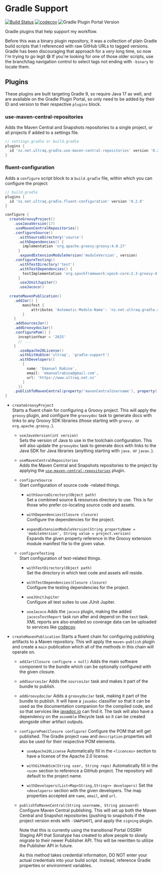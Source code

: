 
Gradle Support
==============

[![Build Status](https://github.com/ultraq/gradle-support/actions/workflows/build.yml/badge.svg)](https://github.com/ultraq/gradle-support/actions)
[![codecov](https://codecov.io/gh/ultraq/gradle-support/graph/badge.svg?token=AhWqCXCZzC)](https://codecov.io/gh/ultraq/gradle-support)
![Gradle Plugin Portal Version](https://img.shields.io/gradle-plugin-portal/v/nz.net.ultraq.gradle.fluent-configuration)

Gradle plugins that help support my workflow.

Before this was a binary plugin repository, it was a collection of plain Gradle
build scripts that I referenced with raw GitHub URLs to tagged versions.  Gradle
has been discouraging that approach for a *very* long time, so now I'm trying to
go legit 😅  If you're looking for one of those older scripts, use the
branch/tag navigation control to select tags not ending with `-binary` to locate
them.


Plugins
-------

These plugins are built targeting Gradle 9, so require Java 17 as well, and are
available on the Gradle Plugin Portal, so only need to be added by their ID and
version to their respective `plugins` block.

### use-maven-central-repositories

Adds the Maven Central and Snapshots repositories to a single project, or all
projects if added to a settings file.

```groovy
// settings.gradle or build.gradle
plugins {
  id 'nz.net.ultraq.gradle.use-maven-central-repositories' version '0.2.0'
}
```

### fluent-configuration

Adds a `configure` script block to a `build.gradle` file, within which you can
configure the project:

```groovy
// build.gradle
plugins {
  id 'nz.net.ultraq.gradle.fluent-configuration' version '0.2.0'
}

configure {
  createGroovyProject()
    .useJavaVersion(17)
    .useMavenCentralRepositories()
    .configureSource()
      .withSourceDirectory('source')
      .withDependencies() {
        implementation 'org.apache.groovy:groovy:4.0.27'
      }
      .expandExtensionModuleVersion('moduleVersion', version)
    .configureTesting()
      .withTestDirectory('test')
      .withTestDependencies() {
        testImplementation 'org.spockframework:spock-core:2.3-groovy-4.0'
      }
      .useJUnitJupiter()
      .useJacoco()
  
  createMavenPublication()
    .addJar() {
	    manifest {
		    attributes 'Automatic-Module-Name': 'nz.net.ultraq.gradle.support'
	    }
    }
    .addSourcesJar()
    .addGroovydocJar()
    .configurePom() {
      inceptionYear = '2025'
      // ...
    }
      .useApache20License()
      .withGitHubScm('ultraq', 'gradle-support')
      .withDevelopers([
        [
          name: 'Emanuel Rabina',
          email: 'emanuelrabina@gmail.com',
          url: 'https://www.ultraq.net.nz'
        ]
      ])
    .publishToMavenCentral(property('mavenCentralUsername'), property('mavenCentralPassword'))
}
```

 - `createGroovyProject`  
   Starts a fluent chain for configuring a Groovy project.  This will apply the
   `groovy` plugin, and configure the `groovydoc` task to generate docs with
   links to any Groovy SDK libraries (those starting with `groovy.` or
   `org.apache.groovy.`).

    - `useJavaVersion(int version)`  
      Sets the version of Java to use in the toolchain configuration.  This will
      also update the `groovydoc` task to generate docs with links to the Java
      SDK for Java libraries (anything starting with `java.` or `javax.`).

    - `useMavenCentralRepositories`  
      Adds the Maven Central and Snapshots repositories to the project by
      applying the [`use-maven-central-repositories`](#use-maven-central-repositories)
      plugin.

    - `configureSource`  
      Start configuration of source code -related things.

       - `withSourceDirectory(Object path)`  
         Set a combined source & resources directory to use.  This is for those
         who prefer co-locating source code and assets.

       - `withDependencies(Closure closure)`  
         Configure the dependencies for the project.

       - `expandExtensionModuleVersion(String propertyName = 'moduleVersion', String value = project.version)`  
         Expands the given property reference in the Groovy extension module
         manifest file to the given value.

    - `configureTesting`  
      Start configuration of test-related things.

       - `withTestDirectory(Object path)`  
         Set the directory in which test code and assets will reside.

       - `withTestDependencies(Closure closure)`  
         Configure the testing dependencies for the project.

       - `useJUnitJupiter`  
         Configure all test suites to use JUnit Jupiter.

       - `useJacoco`
         Adds the `jacoco` plugin, making the added `jacocoTestReport` task run
         after and depend on the `test` task.  XML reports are also enabled so
         coverage data can be uploaded to services like [codecov](https://codecov.io/).

 - `createMavenPublication`
   Starts a fluent chain for configuring publishing artifacts to a Maven
   repository.  This will apply the `maven-publish` plugin and create a `main`
   publication which all of the methods in this chain will operate on.

    - `addJar(Closure configure = null)`
      Adds the main software component to the bundle which can be optionally
      configured with the given closure.

    - `addSourcesJar`
      Adds the `sourcesJar` task and makes it part of the bundle to publish.

    - `addGroovydocJar`
      Adds a `groovydocJar` task, making it part of the bundle to publish.  It
      will have a `javadoc` classifier so that it can be used as the
      documentation companion for the compiled code, and so that services like
      [javadoc.io](https://javadoc.io) can find it.  The task will also have a
      dependency on the `assemble` lifecycle task so it can be created alongside
      other artifact outputs.

    - `configurePom(Closure configure)`
      Configure the POM that will get published.  The Gradle project `name` and
      `description` properties will also be used for their respective POM
      elements.

       - `useApache20License`
         Automatically fill in the `<licences>` section to have a license of the
         Apache 2.0 license.

       - `withGitHubScm(String user, String repo)`
         Automatically fill in the `<scm>` section to reference a GitHub
         project.  The repository will default to the project name.

       - `withDevelopers(List<Map<String,String>> developers)`
         Set the `<developers>` section with the given developers.  The map
         properties accepted are `name`, `email`, and `url`.

    - `publishToMavenCentral(String username, String password)`
      Configure Maven Central publishing.  This will set up both the Maven
      Central and Snapshot repositories (pushing to snapshots if the project
      version ends with `-SNAPSHOT`), and apply the `signing` plugin.
      
      Note that this is currently using the transitional Portal OSSRH Staging
      API that Sonatype has created to allow people to slowly migrate to their
      newer Publisher API.  This will be rewritten to utilize the Publisher API
      in future.
      
      As this method takes credential information, DO NOT enter your actual
      credentials into your build script.  Instead, reference Gradle properties
      or environment variables.
